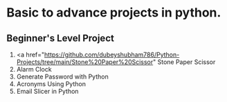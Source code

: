 # Basic to advance projects in python.
## Beginner's Level Project
1. <a href="https://github.com/dubeyshubham786/Python-Projects/tree/main/Stone%20Paper%20Scissor" Stone Paper Scissor</a>
2. Alarm Clock
3. Generate Password with Python
4. Acronyms Using Python
5. Email Slicer in Python
